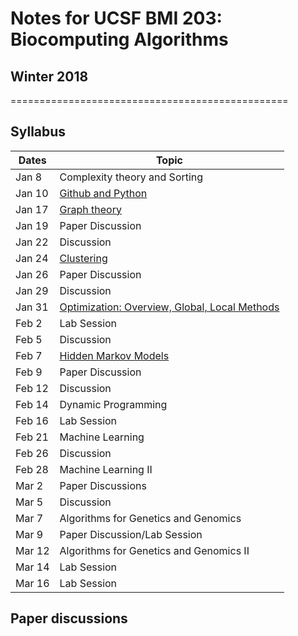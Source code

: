 # Notes for UCSF BMI 203: Biocomputing Algorithms
## Winter 2018

================================================

## Syllabus

| Dates | Topic |
| ----- | ----- |
| Jan 8 |Complexity theory and Sorting|
| Jan 10 | [Github and Python](https://github.com/christacaggiano/algorithms/blob/master/notes/10.1.18.md) |
| Jan 17 | [Graph theory](https://github.com/christacaggiano/algorithms/blob/master/notes/17.1.18.md) |
| Jan 19 | Paper Discussion|
| Jan 22 | Discussion |
| Jan 24 | [Clustering](https://github.com/christacaggiano/algorithms/blob/master/notes/24.1.18.md)|
| Jan 26 | Paper Discussion |
| Jan 29 | Discussion |
| Jan 31 | [Optimization:  Overview, Global, Local Methods](https://github.com/christacaggiano/algorithms/blob/master/notes/31.1.18.md) |
| Feb 2  | Lab Session |
| Feb 5  | Discussion |
| Feb 7  | [Hidden Markov Models](https://github.com/christacaggiano/algorithms/blob/master/notes/7.2.18.md)|
| Feb 9  | Paper Discussion |
| Feb 12 | Discussion |
| Feb 14 | Dynamic Programming |
| Feb 16 | Lab Session |
| Feb 21 | Machine Learning |
| Feb 26 | Discussion
| Feb 28 | Machine Learning II |
| Mar 2  |Paper Discussions |
| Mar 5  |Discussion
| Mar 7  | Algorithms  for  Genetics and  Genomics |
| Mar 9  | Paper Discussion/Lab Session |
| Mar 12 | Algorithms  for  Genetics  and  Genomics II |
| Mar 14 | Lab Session |
| Mar 16 | Lab Session |


## Paper discussions
